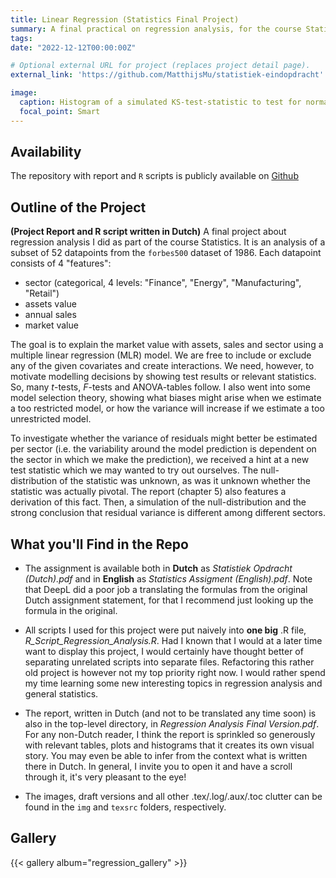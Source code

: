 ```yaml
---
title: Linear Regression (Statistics Final Project)
summary: A final practical on regression analysis, for the course Statistics. We compare various linear models for explaining the market value of 52 companies from the Forbes500 1986 dataset.
tags:
date: "2022-12-12T00:00:00Z"

# Optional external URL for project (replaces project detail page).
external_link: 'https://github.com/MatthijsMu/statistiek-eindopdracht'

image:
  caption: Histogram of a simulated KS-test-statistic to test for normality of the residuals. Visualizes the Liliefors-test.
  focal_point: Smart
---
```



## Availability
The repository with report and `R` scripts is publicly available on [Github](MatthijsMu/statistiek-eindopdracht)


## Outline of the Project
 **(Project Report and R script written in Dutch)** A final project about regression analysis I did as part of the course Statistics.
 It is an analysis of a subset of 52 datapoints from the `forbes500` dataset of 1986. Each datapoint consists of 4 "features":
  - sector (categorical, 4 levels: "Finance", "Energy", "Manufacturing", "Retail")
  - assets value
  - annual sales
  - market value

The goal is to explain the market value with assets, sales and sector using a multiple linear regression (MLR) model. We are free to include
or exclude any of the given covariates and create interactions. We need, however, to motivate modelling decisions by showing test results or
relevant statistics. So, many $t$-tests, $F$-tests and ANOVA-tables follow. I also went into some model selection theory, showing what biases
might arise when we estimate a too restricted model, or how the variance will increase if we estimate a too unrestricted model. 

To investigate whether the variance of residuals might better be estimated per sector (i.e. the variability around the model prediction is dependent 
on the sector in which we make the prediction), we received a hint at a new test statistic which we may wanted to try out ourselves. The null-distribution
of the statistic was unknown, as was it unknown whether the statistic was actually pivotal. The report (chapter 5) also features a derivation of this fact. Then,
a simulation of the null-distribution and the strong conclusion that residual variance is different among different sectors.


## What you'll Find in the Repo
 - The assignment is available both in **Dutch** as *Statistiek Opdracht (Dutch).pdf* and in **English** as *Statistics Assigment (English).pdf*. Note that DeepL did a poor job a translating the formulas from the original Dutch assignment statement, for that I recommend just looking up the formula in the original.
   
 - All scripts I used for this project were put naively into **one big** .R file, *R_Script_Regression_Analysis.R*. Had I known that I would at a later time want to display this project, 
I would certainly have thought better of separating unrelated scripts into separate files. Refactoring this rather old project is however not my top priority right now. I would
rather spend my time learning some new interesting topics in regression analysis and general statistics.

 - The report, written in Dutch (and not to be translated any time soon) is also in the top-level directory, in *Regression Analysis Final Version.pdf*. For any non-Dutch reader, I think the report is sprinkled so
generously with relevant tables, plots and histograms that it creates its own visual story. You may even be able to infer from the context what is written there in Dutch. In general, I invite you to open it and
have a scroll through it, it's very pleasant to the eye!

 - The images, draft versions and all other .tex/.log/.aux/.toc clutter can be found in the `img` and `texsrc` folders, respectively.

## Gallery
        

{{< gallery album="regression_gallery" >}}

